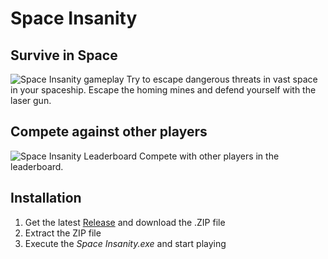 # Space Insanity

## Survive in Space
![Space Insanity gameplay](https://github.com/NilsSchoene/Space-Insanity/blob/master/.github/IMG_gameplay.png?raw=true)
Try to escape dangerous threats in vast space in your spaceship. Escape the homing mines and defend yourself with the laser gun.

## Compete against other players
![Space Insanity Leaderboard](https://github.com/NilsSchoene/Space-Insanity/blob/master/.github/IMG_leaderboard.png?raw=true)
Compete with other players in the leaderboard.

## Installation
1. Get the latest [Release](https://github.com/NilsSchoene/Space-Insanity/releases) and download the .ZIP file
2. Extract the ZIP file
3. Execute the *Space Insanity.exe* and start playing